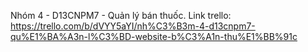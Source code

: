 Nhóm 4 - D13CNPM7 - Quản lý bán thuốc.
Link trello: https://trello.com/b/dVYY5aYI/nh%C3%B3m-4-d13cnpm7-qu%E1%BA%A3n-l%C3%BD-website-b%C3%A1n-thu%E1%BB%91c
